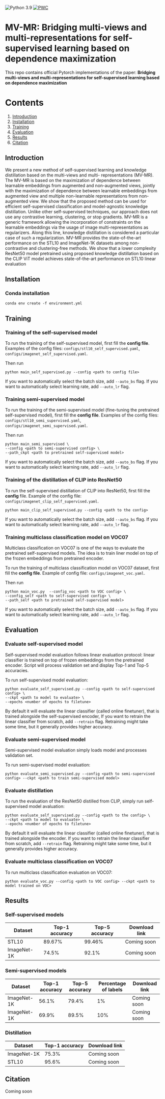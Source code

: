 ![Python 3.9](https://img.shields.io/badge/python-3.9-green.svg)
[![PWC](https://img.shields.io/endpoint.svg?url=https://paperswithcode.com/badge/mv-mr-multi-views-and-multi-representations/self-supervised-learning-on-stl-10)](https://paperswithcode.com/sota/self-supervised-learning-on-stl-10?p=mv-mr-multi-views-and-multi-representations)

# MV-MR: Bridging multi-views and multi-representations for self-supervised learning based on dependence maximization

This repo contains official Pytorch implementations of the paper:
**Bridging multi-views and multi-representations for self-supervised learning based on dependence maximization**


# Contents
1. [Introduction](#introduction)
2. [Installation](#installation)
3. [Training](#training)
4. [Evaluation](#evaluation)
5. [Results](#results)
6. [Citation](#citation)

## Introduction

We present a new method of self-supervised learning and  knowledge distillation based on the multi-views and multi-
representations (MV-MR). The MV-MR is based on the maximization of dependence between learnable embeddings 
from augmented and non-augmented views, jointly with the maximization of dependence between learnable embeddings
from augmented view and multiple non-learnable representations from non-augmented view. We show that the 
proposed method can be used for efficient self-supervised classification and model-agnostic knowledge distillation. 
Unlike other self-supervised techniques, our approach does not use any contrastive learning, clustering, or stop 
gradients. MV-MR is a generic framework allowing the incorporation of constraints on the learnable embeddings via the
usage of image multi-representations as regularizers. Along this line, knowledge distillation is considered a particular
case of such a regularization. MV-MR provides the state-of-the-art performance on the STL10 and ImageNet-1K 
datasets among non-contrastive and clustering-free methods. We show that a lower complexity ResNet50 model pretrained using proposed knowledge distillation based on
the CLIP ViT model achieves state-of-the-art performance on STL10 linear evaluation

## Installation

### Conda installation
```commandline
conda env create -f environment.yml
```

## Training

### Training of the self-supervised model

To run the training of the self-supervised model, first fill the **config file**. Examples of the config files: 
`configs/stl10_self_supervised.yaml`, `configs/imagenet_self_supervised.yaml`.

Then run
```commandline
python main_self_supervised.py --config <path to config file>
```

If you want to automatically select the batch size, add `--auto_bs` flag. If you want to automatically select learning 
rate, add `--auto_lr` flag.

### Training semi-supervised model

To run the training of the semi-supervised model (fine-tuning the pretrained self-supervised model), first fill the 
**config file**. Examples of the config files: `configs/stl10_semi_supervised.yaml`, 
`configs/imagenet_semi_supervised.yaml`.

Then run
```commandline
python main_semi_supervised \ 
--config <path to semi-supervised config> \ 
--path_ckpt <path to pretrained self-supervised model>
```
If you want to automatically select the batch size, add `--auto_bs` flag. If you want to automatically select learning 
rate, add `--auto_lr` flag.

### Training of the distillation of CLIP into ResNet50

To run the self-supervised distillation of CLIP into ResNet50, first fill the **config** file. Example of the 
config file: `configs/imagenet_clip_self_supervised.yaml`.

```commandline
python main_clip_self_supervised.py --config <path to the config>
```
If you want to automatically select the batch size, add `--auto_bs` flag. If you want to automatically select learning 
rate, add `--auto_lr` flag.

### Training multiclass classification model on VOC07

Multiclass classification on VOC07 is one of the ways to evaluate the pretrained self-supervised models. The idea is to 
train liner model on top of the frozen embeddings from pretrained encoder.

To run the training of multiclass classification model on VOC07 dataset, first fill the **config file**. Example of 
config file: `configs/imagenet_voc.yaml`.

Then run
```commandline
python main_voc.py  --config_voc <path to VOC config> \ 
--config_self <path to self-supervised config> \ 
--path_self <path to pretrained self-supervised model>
```

If you want to automatically select the batch size, add `--auto_bs` flag. If you want to automatically select learning 
rate, add `--auto_lr` flag.

## Evaluation

### Evaluate self-supervised model
Self-supervised model evaluation follows linear evaluation protocol: linear classifier is trained on top of frozen 
embeddings from the pretrained encoder. Script will process validation set and display Top-1 and Top-5 accuracies.

To run self-supervised model evaluation:

```commandline
python evaluate_self_supervised.py --config <path to self-supervised config> \ 
--ckpt <path to model to evaluate> \ 
--epochs <number of epochs to filetune>
```

By default it will evaluate the linear classifier (called online finetuner), that is trained alongside the self-supervised 
encoder, If you want to retrain the linear classifier from scratch, add `--retrain` flag. Retraining might take some 
time, but it generally provides higher accuracy. 

### Evaluate semi-supervised model
Semi-supervised model evaluation simply loads model and processes validation set.

To run semi-supervised model evaluation:

```commandline
python evaluate_semi_supervised.py --config <path to semi-supervised config> --ckpt <path to train semi-supervised model>
```

### Evaluate distillation
To run the evaluation of the ResNet50 distilled from CLIP, simply run self-supervised model avaluation:

```commandline
python evaluate_self_supervised.py --config <path to the config> \ 
--ckpt <path to model to evaluate> \ 
--epochs <number of epochs to filetune>
```

By default it will evaluate the linear classifier (called online finetuner), that is trained alongside the encoder.
If you want to retrain the linear classifier from scratch, add `--retrain` flag. Retraining might take some 
time, but it generally provides higher accuracy. 


### Evaluate multiclass classification on VOC07

To run multiclass classification evaluation on VOC07:

```commandline
python evaluate_voc.py --config <path to VOC config> --ckpt <path to model trained on VOC>
```

## Results

### Self-supervised models
| Dataset     | Top-1 accuracy | Top-5 accuracy | Download link |
|-------------|----------------|----------------|-------|
| STL10       | 89.67%         | 99.46%         | Coming soon |
| ImageNet-1K | 74.5%          | 92.1%          | Coming soon | 

 
### Semi-supervised models
| Dataset     | Top-1 accuracy | Top-5 accuracy | Percentage of labels | Download link |
|-------------|----------------|----------------|----------------------|--------------|
| ImageNet-1K | 56.1%          | 79.4%          | 1%                   |Coming soon    | 
| ImageNet-1K | 69.9%          | 89.5%          | 10%                  |Coming soon    | 

### Distillation
| Dataset     | Top-1 accuracy | Download link |
|-------------|----------------|----------|
| ImageNet-1K | 75.3%          |  Coming soon |
| STL10 | 95.6%| Coming soon |

## Citation
Coming soon